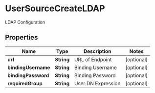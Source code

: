 

# UserSourceCreateLDAP

LDAP Configuration
## Properties

Name | Type | Description | Notes
------------ | ------------- | ------------- | -------------
**url** | **String** | URL of Endpoint |  [optional]
**bindingUsername** | **String** | Binding Username |  [optional]
**bindingPassword** | **String** | Binding Password |  [optional]
**requiredGroup** | **String** | User DN Expression |  [optional]



